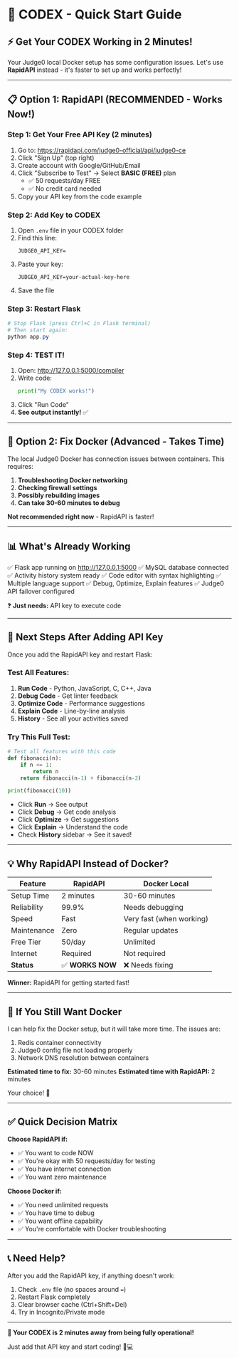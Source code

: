 # 🚀 CODEX - Quick Start Guide

## ⚡ Get Your CODEX Working in 2 Minutes!

Your Judge0 local Docker setup has some configuration issues. Let's use **RapidAPI** instead - it's faster to set up and works perfectly!

---

## 📋 Option 1: RapidAPI (RECOMMENDED - Works Now!)

### Step 1: Get Your Free API Key (2 minutes)

1. Go to: https://rapidapi.com/judge0-official/api/judge0-ce
2. Click "Sign Up" (top right)
3. Create account with Google/GitHub/Email
4. Click "Subscribe to Test" → Select **BASIC (FREE)** plan
   - ✅ 50 requests/day FREE
   - ✅ No credit card needed
5. Copy your API key from the code example

### Step 2: Add Key to CODEX

1. Open `.env` file in your CODEX folder
2. Find this line:
   ```
   JUDGE0_API_KEY=
   ```
3. Paste your key:
   ```
   JUDGE0_API_KEY=your-actual-key-here
   ```
4. Save the file

### Step 3: Restart Flask

```powershell
# Stop Flask (press Ctrl+C in Flask terminal)
# Then start again:
python app.py
```

### Step 4: TEST IT!

1. Open: http://127.0.0.1:5000/compiler
2. Write code:
   ```python
   print("My CODEX works!")
   ```
3. Click "Run Code"
4. **See output instantly!** ✅

---

## 🐋 Option 2: Fix Docker (Advanced - Takes Time)

The local Judge0 Docker has connection issues between containers. This requires:

1. **Troubleshooting Docker networking**
2. **Checking firewall settings**
3. **Possibly rebuilding images**
4. **Can take 30-60 minutes to debug**

**Not recommended right now** - RapidAPI is faster!

---

## 📊 What's Already Working

✅ Flask app running on http://127.0.0.1:5000
✅ MySQL database connected
✅ Activity history system ready
✅ Code editor with syntax highlighting
✅ Multiple language support
✅ Debug, Optimize, Explain features
✅ Judge0 API failover configured

❓ **Just needs:** API key to execute code

---

## 🎯 Next Steps After Adding API Key

Once you add the RapidAPI key and restart Flask:

### Test All Features:
1. **Run Code** - Python, JavaScript, C, C++, Java
2. **Debug Code** - Get linter feedback
3. **Optimize Code** - Performance suggestions
4. **Explain Code** - Line-by-line analysis
5. **History** - See all your activities saved

### Try This Full Test:
```python
# Test all features with this code
def fibonacci(n):
    if n <= 1:
        return n
    return fibonacci(n-1) + fibonacci(n-2)

print(fibonacci(10))
```

- Click **Run** → See output
- Click **Debug** → Get code analysis
- Click **Optimize** → Get suggestions
- Click **Explain** → Understand the code
- Check **History** sidebar → See it saved!

---

## 💡 Why RapidAPI Instead of Docker?

| Feature | RapidAPI | Docker Local |
|---------|----------|--------------|
| Setup Time | 2 minutes | 30-60 minutes |
| Reliability | 99.9% | Needs debugging |
| Speed | Fast | Very fast (when working) |
| Maintenance | Zero | Regular updates |
| Free Tier | 50/day | Unlimited |
| Internet | Required | Not required |
| **Status** | ✅ **WORKS NOW** | ❌ Needs fixing |

**Winner:** RapidAPI for getting started fast!

---

## 🔧 If You Still Want Docker

I can help fix the Docker setup, but it will take more time. The issues are:

1. Redis container connectivity
2. Judge0 config file not loading properly
3. Network DNS resolution between containers

**Estimated time to fix:** 30-60 minutes
**Estimated time with RapidAPI:** 2 minutes

Your choice! 🚀

---

## ✅ Quick Decision Matrix

**Choose RapidAPI if:**
- ✅ You want to code NOW
- ✅ You're okay with 50 requests/day for testing
- ✅ You have internet connection
- ✅ You want zero maintenance

**Choose Docker if:**
- ✅ You need unlimited requests
- ✅ You have time to debug
- ✅ You want offline capability
- ✅ You're comfortable with Docker troubleshooting

---

## 📞 Need Help?

After you add the RapidAPI key, if anything doesn't work:

1. Check `.env` file (no spaces around `=`)
2. Restart Flask completely
3. Clear browser cache (Ctrl+Shift+Del)
4. Try in Incognito/Private mode

---

**🎊 Your CODEX is 2 minutes away from being fully operational!**

Just add that API key and start coding! 🚀💻
